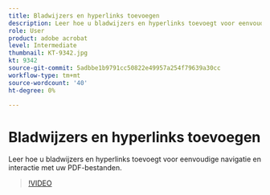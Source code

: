 ```yaml
---
title: Bladwijzers en hyperlinks toevoegen
description: Leer hoe u bladwijzers en hyperlinks toevoegt voor eenvoudige navigatie en interactie met uw PDF-bestanden
role: User
product: adobe acrobat
level: Intermediate
thumbnail: KT-9342.jpg
kt: 9342
source-git-commit: 5adbbe1b9791cc50822e49957a254f79639a30cc
workflow-type: tm+mt
source-wordcount: '40'
ht-degree: 0%

---
```


# Bladwijzers en hyperlinks toevoegen

Leer hoe u bladwijzers en hyperlinks toevoegt voor eenvoudige navigatie en interactie met uw PDF-bestanden.

>[!VIDEO](https://video.tv.adobe.com/v/340837?hidetitle=true)